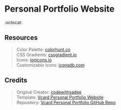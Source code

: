 # Personal Portfolio Website  

:octocat:  

## Resources  

> Color Palette: [colorhunt.co](https://colorhunt.co/)  
> CSS Gradients: [cssgradient.io](https://cssgradient.io/)  
> Icons: [ionicons.io](https://ionic.io/ionicons)  
> Customizable Icons: [iconsdb.com](https://www.iconsdb.com/)  

## Credits

> Original Creator: [codewithsadee](https://github.com/codewithsadee)  
> Template: [Vcard Personal Portfolio Website](https://codewithsadee.github.io/vcard-personal-portfolio/)  
> Repository: [Vcard Personal Portfolio GitHub Repo](https://github.com/codewithsadee/vcard-personal-portfolio) 